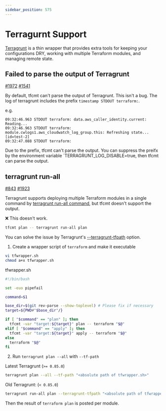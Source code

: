 ```yaml
---
sidebar_position: 575
---
```


# Terragurnt Support

[Terragrunt](https://terragrunt.gruntwork.io/) is a thin wrapper that provides extra tools for keeping your configurations DRY, working with multiple Terraform modules, and managing remote state.

## Failed to parse the output of Terragrunt

[#1972](https://github.com/suzuki-shunsuke/tfcmt/issues/1972)
[#1541](https://github.com/suzuki-shunsuke/tfcmt/issues/1541)

By default, tfcmt can't parse the output of Terragrunt.
This isn't a bug.
The log of terragrunt includes the prefix `timestamp STDOUT terraform:`.

e.g.

```
09:32:46.963 STDOUT terraform: data.aws_caller_identity.current: Reading...
09:32:46.963 STDOUT terraform: module.cwlogs1.aws_cloudwatch_log_group.this: Refreshing state... [id=test-2]
09:32:47.088 STDOUT terraform:
```

Due to the prefix, tfcmt can't parse the output.
You can suppress the preifx by the environment variable `TERRAGRUNT_LOG_DISABLE=true, then tfcmt can parse the output.

## terragrunt run-all

[#843](https://github.com/suzuki-shunsuke/tfcmt/discussions/843)
[#1923](https://github.com/suzuki-shunsuke/tfcmt/issues/1923)

Terragrunt supports deploying multiple Terraform modules in a single command by [terragrunt run-all command](https://terragrunt.gruntwork.io/docs/features/execute-terraform-commands-on-multiple-modules-at-once/#the-run-all-command), but tfcmt doesn't support the output.

:x: This doesn't work.

```sh
tfcmt plan -- terragrunt run-all plan
```

You can solve the issue by Terragrunt's [--terragrunt-tfpath](https://terragrunt.gruntwork.io/docs/reference/cli-options/#terragrunt-tfpath) option.

1. Create a wrapper script of `terraform` and make it executable

```sh
vi tfwrapper.sh
chmod a+x tfwrapper.sh
```

tfwrapper.sh

```sh
#!/bin/bash

set -euo pipefail

command=$1

base_dir=$(git rev-parse --show-toplevel) # Please fix if necessary
target=${PWD#"$base_dir"/}

if [ "$command" == "plan" ]; then
  tfcmt -var "target:${target}" plan -- terraform "$@"
elif [ "$command" == "apply" ]; then
  tfcmt -var "target:${target}" apply -- terraform "$@"
else
  terraform "$@"
fi
```

2. Run `terragrunt plan --all` with `--tf-path`

Latest Terragrunt (`>= 0.85.0`)

```sh
terragrunt plan --all --tf-path "<absolute path of tfwrapper.sh>"
```

Old Terragrunt: (`< 0.85.0`)

```sh
terragrunt run-all plan --terragrunt-tfpath "<absolute path of tfwrapper.sh>"
```

Then the result of `terraform plan` is posted per module.
